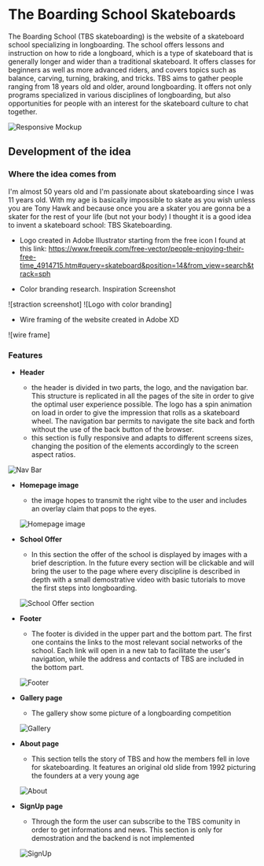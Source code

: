 # The Boarding School Skateboards

The Boarding School (TBS skateboarding) is the website of a skateboard school specializing in longboarding. The school offers lessons and instruction on how to ride a longboard, which is a type of skateboard that is generally longer and wider than a traditional skateboard. It offers classes for beginners as well as more advanced riders, and covers topics such as balance, carving, turning, braking, and tricks. TBS aims to gather people ranging from 18 years old and older, around longboarding. It offers not only programs specialized in various disciplines of longboarding, but also opportunities for people with an interest for the skateboard culture to chat together.

![Responsive Mockup](url)




## Development of the idea

### Where the idea comes from

I'm almost 50 years old and I'm passionate about skateboarding since I was 11 years old. With my age is basically impossible to skate as you wish unless you are Tony Hawk and because once you are a skater you are gonna be a skater for the rest of your life (but not your body) I thought it is a good idea to invent a skateboard school: TBS Skateboarding.

- Logo created in Adobe Illustrator starting from the free icon I found at this link: https://www.freepik.com/free-vector/people-enjoying-their-free-time_4914715.htm#query=skateboard&position=14&from_view=search&track=sph

- Color branding research. Inspiration Screenshot

![straction screenshot]
![Logo with color branding]

- Wire framing of the website created in Adobe XD

![wire frame]




### Features

- __Header__

  - the header is divided in two parts, the logo, and the navigation bar. This structure is replicated in all the pages of the site in order to give the optimal user experience possible. The logo has a spin animation on load in order to give the impression that rolls as a skateboard wheel. The navigation bar permits to navigate the site back and forth without the use of the back button of the browser.
  - this section is fully responsive and adapts to different screens sizes, changing the position of the elements accordingly to the screen aspect ratios.

![Nav Bar](url)


- __Homepage image__

  - the image hopes to transmit the right vibe to the user and includes an overlay claim that pops to the eyes.

  ![Homepage image](url)


- __School Offer__
  
  - In this section the offer of the school is displayed by images with a brief description. In the future every section will be clickable and will bring the user to the page where every discipline is described in depth with a small demostrative video with basic tutorials to move the first steps into longboarding.

  ![School Offer section](url)


- __Footer__

  - The footer is divided in the upper part and the bottom part. The first one contains the links to the most relevant social networks of the school. Each link will open in a new tab to facilitate the user's navigation, while the address and contacts of TBS are included in the bottom part.

  ![Footer](url)


- __Gallery page__

  - The gallery show some picture of a longboarding competition

  ![Gallery](url)


- __About page__

  - This section tells the story of TBS and how the members fell in love for skateboarding. It features an original old slide from 1992 picturing the founders at a very young age

  ![About](url)


- __SignUp page__

  - Through the form the user can subscribe to the TBS comunity in order to get informations and news. This section is only for demostration and the backend is not implemented

  ![SignUp](url)
